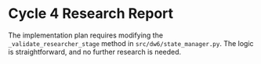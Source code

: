 # Cycle 4 Research Report

The implementation plan requires modifying the `_validate_researcher_stage` method in `src/dw6/state_manager.py`. The logic is straightforward, and no further research is needed.
